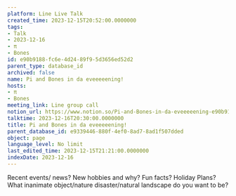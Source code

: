 ```yaml
---
platform: Line Live Talk
created_time: 2023-12-15T20:52:00.0000000
tags:
- Talk
- 2023-12-16
- π
- Bones
id: e90b9188-fc6e-4d24-89f9-5d3656ed52d2
parent_type: database_id
archived: false
name: Pi and Bones in da eveeeeening!
hosts:
- π
- Bones
meeting_link: Line group call
notion_url: https://www.notion.so/Pi-and-Bones-in-da-eveeeeening-e90b9188fc6e4d2489f95d3656ed52d2
talktime: 2023-12-16T20:30:00.0000000
title: Pi and Bones in da eveeeeening!
parent_database_id: e9339446-880f-4ef0-8ad7-8ad1f507dded
object: page
language_level: No limit
last_edited_time: 2023-12-15T21:21:00.0000000
indexDate: 2023-12-16
---
```



Recent events/ news?
New hobbies and why?
Fun facts? 
Holiday Plans?
What inanimate object/nature disaster/natural landscape do you want to be?























